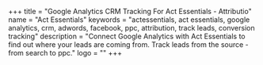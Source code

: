 +++
title = "Google Analytics CRM Tracking For Act Essentials - Attributio"
name = "Act Essentials"
keywords = "actessentials, act essentials, google analytics, crm, adwords, facebook, ppc, attribution, track leads, conversion tracking"
description = "Connect Google Analytics with Act Essentials to find out where your leads are coming from. Track leads from the source - from search to ppc."
logo = ""
+++

